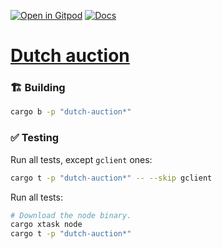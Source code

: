 [![Open in Gitpod](https://img.shields.io/badge/Open_in-Gitpod-white?logo=gitpod)](https://gitpod.io/#FOLDER=dutch-auction/https://github.com/gear-foundation/dapps)
[![Docs](https://img.shields.io/github/actions/workflow/status/gear-foundation/dapps/contracts.yml?logo=rust&label=docs)](https://dapps.gear.rs/dutch_auction_io)

# [Dutch auction](https://wiki.gear-tech.io/docs/examples/dutch-auction)

### 🏗️ Building

```sh
cargo b -p "dutch-auction*"
```

### ✅ Testing

Run all tests, except `gclient` ones:
```sh
cargo t -p "dutch-auction*" -- --skip gclient
```

Run all tests:
```sh
# Download the node binary.
cargo xtask node
cargo t -p "dutch-auction*"
```
